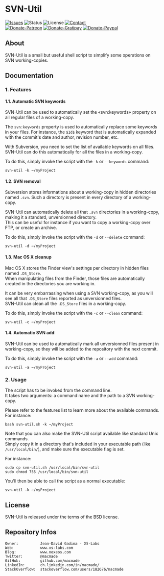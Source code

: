 SVN-Util
========

[![Issues](http://img.shields.io/github/issues/macmade/SVN-Util.svg?style=flat)](https://github.com/macmade/SVN-Util/issues)
![Status](https://img.shields.io/badge/status-inactive-lightgray.svg?style=flat)
![License](https://img.shields.io/badge/license-bsd-brightgreen.svg?style=flat)
[![Contact](https://img.shields.io/badge/contact-@macmade-blue.svg?style=flat)](https://twitter.com/macmade)  
[![Donate-Patreon](https://img.shields.io/badge/donate-patreon-yellow.svg?style=flat)](https://patreon.com/macmade)
[![Donate-Gratipay](https://img.shields.io/badge/donate-gratipay-yellow.svg?style=flat)](https://www.gratipay.com/macmade)
[![Donate-Paypal](https://img.shields.io/badge/donate-paypal-yellow.svg?style=flat)](https://paypal.me/xslabs)

About
-----

SVN-Util is a small but useful shell script to simplify some operations on SVN working-copies.

Documentation
-------------

### 1. Features

#### 1.1. Automatic SVN keywords

SVN-Util can be used to automatically set the «svn:keywords» property on all regular files of a working-copy.

The `svn:keywords` property is used to automatically replace some keywords in your files.
For instance, the `$Id$` keyword that is automatically expanded with the commit's date and author, revision number, etc.

With Subversion, you need to set the list of available keywords on all files. SVN-Util can do this automatically for all the files in a working-copy.

To do this, simply invoke the script with the `-k` or `--keywords` command:

    svn-util -k ~/myProject

#### 1.2. SVN removal

Subversion stores informations about a working-copy in hidden directories named `.svn`. Such a directory is present in every directory of a working-copy.

SVN-Util can automatically delete all that `.svn` directories in a working-copy, making it a standard, unversionned directory.  
This can be useful for instance if you want to copy a working-copy over FTP, or create an archive.

To do this, simply invoke the script with the `-d` or `--delete` command:

    svn-util -d ~/myProject

#### 1.3. Mac OS X cleanup

Mac OS X stores the Finder view's settings per directory in hidden files named `.DS_Store`.  
When manipulating files from the Finder, those files are automatically created in the directories you are working in.

It can be very embarrassing when using a SVN working-copy, as you will see all that `.DS_Store` files reported as unversionned files.  
SVN-Util can clean all the `.DS_Store` files in a working-copy. 
 
To do this, simply invoke the script with the `-c` or `--clean` command:

    svn-util -c ~/myProject
    
#### 1.4. Automatic SVN add

SVN-Util can be used to automatically mark all unversionned files present in working-copy, so they will be added to the repository with the next commit.  

To do this, simply invoke the script with the `-a` or `--add` command:

    svn-util -a ~/myProject
    
### 2. Usage

The script has to be invoked from the command line.  
It takes two arguments: a command name and the path to a SVN working-copy.

Please refer to the features list to learn more about the available commands.  
For instance:

    bash svn-util.sh -k ~/myProject

Note that you can also make the SVN-Util script available like standard Unix commands.  
Simply copy it in a directory that's included in your executable path (like `/usr/local/bin/`), and make sure the executable flag is set.

For instance:

    sudo cp svn-util.sh /usr/local/bin/svn-util
    sudo chmod 755 /usr/local/bin/svn-util

You'll then be able to call the script as a normal executable:

    svn-util -k ~/myProject

License
-------

SVN-Util is released under the terms of the BSD license.

Repository Infos
----------------

    Owner:			Jean-David Gadina - XS-Labs
    Web:			www.xs-labs.com
    Blog:			www.noxeos.com
    Twitter:		@macmade
    GitHub:			github.com/macmade
    LinkedIn:		ch.linkedin.com/in/macmade/
    StackOverflow:	stackoverflow.com/users/182676/macmade

